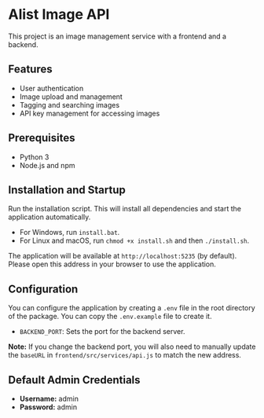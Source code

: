# Alist Image API

This project is an image management service with a frontend and a backend.

## Features

- User authentication
- Image upload and management
- Tagging and searching images
- API key management for accessing images

## Prerequisites

- Python 3
- Node.js and npm

## Installation and Startup

Run the installation script. This will install all dependencies and start the application automatically.
-   For Windows, run `install.bat`.
-   For Linux and macOS, run `chmod +x install.sh` and then `./install.sh`.

The application will be available at `http://localhost:5235` (by default). Please open this address in your browser to use the application.

## Configuration

You can configure the application by creating a `.env` file in the root directory of the package. You can copy the `.env.example` file to create it.

-   `BACKEND_PORT`: Sets the port for the backend server.

**Note:** If you change the backend port, you will also need to manually update the `baseURL` in `frontend/src/services/api.js` to match the new address.

## Default Admin Credentials

-   **Username:** admin
-   **Password:** admin